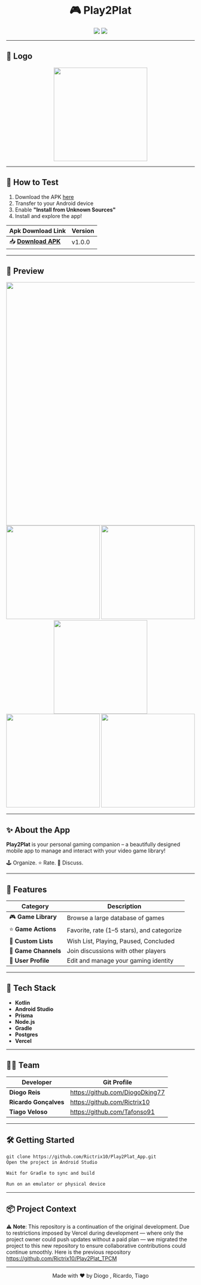 <div align="center">
  
# 🎮 Play2Plat

<img src="https://img.shields.io/badge/Android-Kotlin-3ddc84?style=for-the-badge&logo=kotlin&logoColor=white"/>
<img src="https://img.shields.io/badge/Made%20with-Android%20Studio-blue?style=for-the-badge&logo=androidstudio&logoColor=white"/>

</div>

---
## 📸 Logo

<div align="center" >
  <img src="https://i.imgur.com/9jU3Jup.jpeg" width="250"/>
</div>

---

## 🧪 How to Test

1. Download the APK [here](LINK)
2. Transfer to your Android device
3. Enable **"Install from Unknown Sources"**
4. Install and explore the app!

| Apk Download Link      | Version |
|---------------------|-------------|
| 📥 **[Download APK](https://github.com/Rictrix10/Play2Plat_App/releases/download/v1.0.0/Play2Plat.apk)** | v1.0.0  |

---

## 📸 Preview

<div align="center" >
  <div>
    <img src="https://i.imgur.com/ivq9liN.png" width="650"/>
  </div>
  <div>
    <img src="https://i.imgur.com/SLvxtM1.png" width="250"/>
    <img src="https://i.imgur.com/XMp4Q24.png" width="250"/>
    <img src="https://imgur.com/RMlmpCq.png" width="250"/>
  </div>
  <div>
    <img src="https://imgur.com/8366js7.png" width="250"/>
    <img src="https://imgur.com/QIKznxS.png" width="250"/>
  </div>
</div>

---

## ✨ About the App

**Play2Plat** is your personal gaming companion – a beautifully designed mobile app to manage and interact with your video game library!

🕹️ Organize. ⭐ Rate. 💬 Discuss.

---

## 🚀 Features

| Category            | Description |
|---------------------|-------------|
| 🎮 **Game Library**     | Browse a large database of games |
| ⭐ **Game Actions**     | Favorite, rate (1–5 stars), and categorize |
| 📂 **Custom Lists**     | Wish List, Playing, Paused, Concluded |
| 💬 **Game Channels**    | Join discussions with other players |
| 👤 **User Profile**     | Edit and manage your gaming identity |

---

## 📱 Tech Stack

- **Kotlin**
- **Android Studio**
- **Prisma**
- **Node.js**
- **Gradle**
- **Postgres**
- **Vercel**

---

## 🧑‍💻 Team

|       Developer       |      Git Profile    |
|-----------------------|---------------|
|     **Diogo Reis**    | <a href="https://github.com/DiogoDking77"> https://github.com/DiogoDking77<a>  |
| **Ricardo Gonçalves** | <a href="https://github.com/Rictrix10">https://github.com/Rictrix10<a>   |
|   **Tiago Veloso**    | <a href="https://github.com/Tafonso91">https://github.com/Tafonso91<a>  |

---

## 🛠️ Getting Started

```txt
git clone https://github.com/Rictrix10/Play2Plat_App.git
Open the project in Android Studio

Wait for Gradle to sync and build

Run on an emulator or physical device
```

---

## 📦 Project Context
⚠️ **Note**: This repository is a continuation of the original development.
Due to restrictions imposed by Vercel during development — where only the project owner could push updates without a paid plan — we migrated the project to this new repository to ensure collaborative contributions could continue smoothly.
Here is the previous repository <a href="https://github.com/Rictrix10/Play2Plat_TPCM">https://github.com/Rictrix10/Play2Plat_TPCM<a>

---

<div align="center"> Made with ❤️ by Diogo , Ricardo, Tiago </div> 
